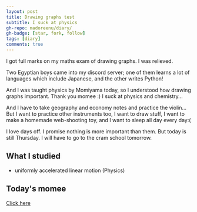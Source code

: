 ```yaml
---
layout: post
title: Drawing graphs test
subtitle: I suck at physics
gh-repo: madoreenu/diary/
gh-badge: [star, fork, follow]
tags: [diary]
comments: true
---
```

I got full marks on my maths exam of drawing graphs. I was relieved.

Two Egyptian boys came into my discord server; one of them learns a lot of languages which include Japanese, and the other writes Python!

And I was taught physics by Momiyama today, so I understood how drawing graphs important. Thank you momee :)
I suck at physics and chemistry...

And I have to take geography and economy notes and practice the violin...
But I want to practice other instruments too, I want to draw stuff, I want to make a homemade web-shooting toy, and I want to sleep all day every day:(

I love days off. I promise nothing is more important than them.
But today is still Thursday. I will have to go to the cram school tomorrow.

## What I studied
- uniformly accelerated linear motion (Physics)

## Today's momee
[Click here](https://en.momee.work/diary/2020-06-25-today/)
